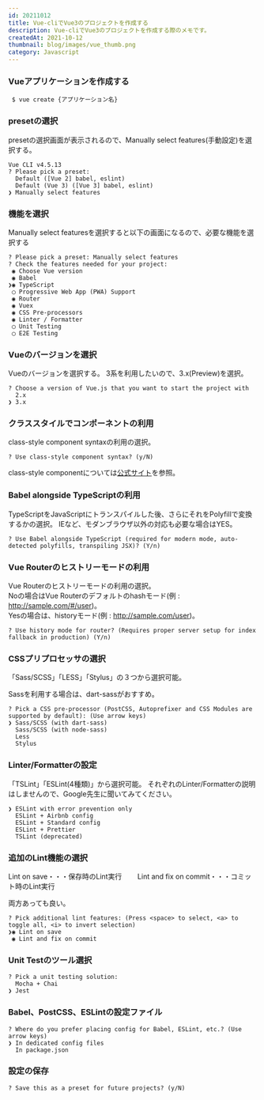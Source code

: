 ```yaml
---
id: 20211012
title: Vue-cliでVue3のプロジェクトを作成する
description: Vue-cliでVue3のプロジェクトを作成する際のメモです。
createdAt: 2021-10-12
thumbnail: blog/images/vue_thumb.png
category: Javascript
---
```


### Vueアプリケーションを作成する

```shell script
 $ vue create {アプリケーション名}
```

### presetの選択
presetの選択画面が表示されるので、Manually select features(手動設定)を選択する。

```shell script
Vue CLI v4.5.13
? Please pick a preset:
  Default ([Vue 2] babel, eslint)
  Default (Vue 3) ([Vue 3] babel, eslint)
❯ Manually select features
```

### 機能を選択
Manually select featuresを選択すると以下の画面になるので、必要な機能を選択する
```shell script
? Please pick a preset: Manually select features
? Check the features needed for your project:
 ◉ Choose Vue version
 ◉ Babel
❯◉ TypeScript
 ◯ Progressive Web App (PWA) Support
 ◉ Router
 ◉ Vuex
 ◉ CSS Pre-processors
 ◉ Linter / Formatter
 ◯ Unit Testing
 ◯ E2E Testing
```

### Vueのバージョンを選択
Vueのバージョンを選択する。
3系を利用したいので、3.x(Preview)を選択。

```shell script
? Choose a version of Vue.js that you want to start the project with
  2.x
❯ 3.x
```

### クラススタイルでコンポーネントの利用
class-style component syntaxの利用の選択。

```shell script
? Use class-style component syntax? (y/N)
```

class-style componentについては<a href="https://jp.vuejs.org/v2/guide/typescript.html#%E3%82%AF%E3%83%A9%E3%82%B9%E3%82%B9%E3%82%BF%E3%82%A4%E3%83%AB-Vue-%E3%82%B3%E3%83%B3%E3%83%9D%E3%83%BC%E3%83%8D%E3%83%B3%E3%83%88">公式サイト</a>を参照。


### Babel alongside TypeScriptの利用
TypeScriptをJavaScriptにトランスパイルした後、さらにそれをPolyfillで変換するかの選択。 
IEなど、モダンブラウザ以外の対応も必要な場合はYES。

```shell script
? Use Babel alongside TypeScript (required for modern mode, auto-detected polyfills, transpiling JSX)? (Y/n)
```

### Vue Routerのヒストリーモードの利用
Vue Routerのヒストリーモードの利用の選択。  
Noの場合はVue Routerのデフォルトのhashモード(例 : http://sample.com/#/user)。  
Yesの場合は、historyモード(例 : http://sample.com/user)。

```shell script
? Use history mode for router? (Requires proper server setup for index fallback in production) (Y/n)
```

### CSSプリプロセッサの選択
「Sass/SCSS」「LESS」「Stylus」の３つから選択可能。

Sassを利用する場合は、dart-sassがおすすめ。

```shell script
? Pick a CSS pre-processor (PostCSS, Autoprefixer and CSS Modules are supported by default): (Use arrow keys)
❯ Sass/SCSS (with dart-sass)
  Sass/SCSS (with node-sass)
  Less
  Stylus
```

### Linter/Formatterの設定
「TSLint」「ESLint(4種類)」から選択可能。
それぞれのLinter/Formatterの説明はしませんので、Google先生に聞いてみてください。

```shell script
❯ ESLint with error prevention only
  ESLint + Airbnb config
  ESLint + Standard config
  ESLint + Prettier
  TSLint (deprecated)
```

### 追加のLint機能の選択
Lint on save・・・保存時のLint実行　　
Lint and fix on commit・・・コミット時のLint実行

両方あっても良い。

```shell script
? Pick additional lint features: (Press <space> to select, <a> to toggle all, <i> to invert selection)
❯◉ Lint on save
 ◉ Lint and fix on commit
```

### Unit Testのツール選択

```shell script
? Pick a unit testing solution:
  Mocha + Chai
❯ Jest
```

### Babel、PostCSS、ESLintの設定ファイル

```shell script
? Where do you prefer placing config for Babel, ESLint, etc.? (Use arrow keys)
❯ In dedicated config files
  In package.json
```

### 設定の保存

```shell script
? Save this as a preset for future projects? (y/N)
```
